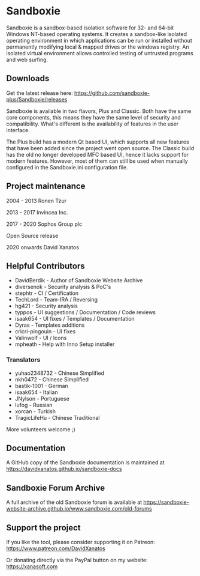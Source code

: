 # Sandboxie
Sandboxie is a sandbox-based isolation software for 32- and 64-bit Windows NT-based operating systems. It creates a sandbox-like isolated operating environment in which applications can be run or installed without permanently modifying local & mapped drives or the windows registry. An isolated virtual environment allows controlled testing of untrusted programs and web surfing.

## Downloads
Get the latest release here: https://github.com/sandboxie-plus/Sandboxie/releases

Sandboxie is available in two flavors, Plus and Classic. Both have the same core components, this means they have the same level of security and compatibility.
What's different is the availability of features in the user interface.

The Plus build has a modern Qt based UI, which supports all new features that have been added since the project went open source.
The Classic build has the old no longer developed MFC based UI, hence it lacks support for modern features. However, most of them can still be used when manually configured in the Sandboxie.ini configuration file.

## Project maintenance
2004 - 2013 Ronen Tzur

2013 - 2017 Invincea Inc.

2017 - 2020 Sophos Group plc

Open Source release

2020 onwards David Xanatos


## Helpful Contributors
- DavidBerdik - Author of Sandboxie Website Archive
- diversenok - Security analysis & PoC's
- stephtr - CI / Certification
- TechLord - Team-IRA / Reversing
- hg421 - Security analysis 
- typpos - UI suggestions / Documentation / Code reviews
- isaak654 - UI fixes / Templates / Documentation
- Dyras - Templates additions
- cricri-pingouin - UI fixes
- Valinwolf - UI / Icons
- mpheath - Help with Inno Setup installer

### Translators
- yuhao2348732 - Chinese Simplified
- nkh0472 - Chinese Simplified
- bastik-1001 - German
- isaak654 - Italian
- JNylson - Portuguese
- lufog - Russian
- xorcan - Turkish
- TragicLifeHu - Chinese Traditional

More volunteers welcome ;)


## Documentation
A GitHub copy of the Sandboxie documentation is maintained at https://davidxanatos.github.io/sandboxie-docs

## Sandboxie Forum Archive
A full archive of the old Sandboxie forum is available at https://sandboxie-website-archive.github.io/www.sandboxie.com/old-forums

## Support the project
If you like the tool, please consider supporting it on Patreon: https://www.patreon.com/DavidXanatos

Or donating directly via the PayPal button on my website: https://xanasoft.com
